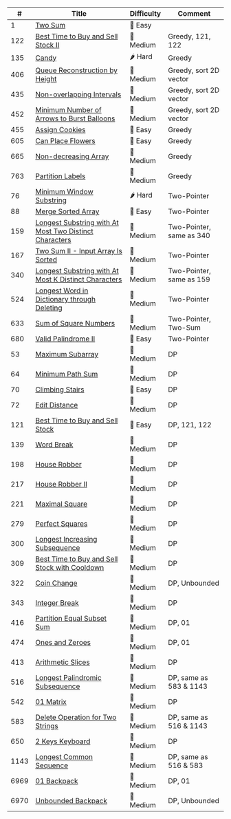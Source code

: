 |   #    |                              Title                                  |       Difficulty        |          Comment           |
| ------ | ------------------------------------------------------------------- | ----------------------- | -------------------------- |
| 1 | [Two Sum](https://github.com/terenceqzhou/leetcode05192024/blob/main/src/0001.%20Two%20Sum) | 🍏 Easy |
| 122 | [Best Time to Buy and Sell Stock II](https://github.com/terenceqzhou/leet/blob/main/src/0122.%20Best%20Time%20to%20Buy%20and%20Sell%20Stock%20II) | 🍋 Medium | Greedy, 121, 122 |
| 135 | [Candy](https://github.com/terenceqzhou/leet/blob/main/src/0135.%20Candy) | 🌶️ Hard | Greedy |
| 406 | [Queue Reconstruction by Height](https://github.com/terenceqzhou/leet/blob/main/src/0406.%20Queue%20Reconstruction%20by%20Height) | 🍋 Medium | Greedy, sort 2D vector |
| 435 | [Non-overlapping Intervals](https://github.com/terenceqzhou/leet/blob/main/src/0435.%20Non-overlapping%20Intervals) | 🍋 Medium | Greedy, sort 2D vector |
| 452 | [Minimum Number of Arrows to Burst Balloons](https://github.com/terenceqzhou/leet/blob/main/src/0452.%20Minimum%20Number%20of%20Arrows%20to%20Burst%20Balloons) | 🍋 Medium | Greedy, sort 2D vector |
| 455 | [Assign Cookies](https://github.com/terenceqzhou/leet/blob/main/src/0455.%20Assign%20Cookies) | 🍏 Easy | Greedy |
| 605 | [Can Place Flowers](https://github.com/terenceqzhou/leet/blob/main/src/0605.%20Can%20Place%20Flowers) | 🍏 Easy | Greedy |
| 665 | [Non-decreasing Array](https://github.com/terenceqzhou/leet/blob/main/src/0665.%20Non-decreasing%20Array) | 🍋 Medium | Greedy |
| 763 | [Partition Labels](https://github.com/terenceqzhou/leet/blob/main/src/0763.%20Partition%20Labels) | 🍋 Medium | Greedy |
| 76 | [Minimum Window Substring](https://github.com/terenceqzhou/leet/blob/main/src/0076.%20Minimum%20Window%20Substring) | 🌶️ Hard | Two-Pointer |
| 88 | [Merge Sorted Array](https://github.com/terenceqzhou/leet/blob/main/src/0088.%20Merge%20Sorted%20Array) | 🍏 Easy | Two-Pointer |
| 159 | [Longest Substring with At Most Two Distinct Characters](https://github.com/terenceqzhou/leet/blob/main/src/0159.%20Longest%20Substring%20with%20At%20Most%20Two%20Distinct%20Characters) | 🍋 Medium | Two-Pointer, same as 340 |
| 167 | [Two Sum II - Input Array Is Sorted](https://github.com/terenceqzhou/leet/blob/main/src/0167.%20Two%20Sum%20II%20-%20Input%20Array%20Is%20Sorted) | 🍋 Medium | Two-Pointer |
| 340 | [Longest Substring with At Most K Distinct Characters](https://github.com/terenceqzhou/leet/blob/main/src/0340.%20Longest%20Substring%20with%20At%20Most%20K%20Distinct%20Characters) | 🍋 Medium | Two-Pointer, same as 159 |
| 524 | [Longest Word in Dictionary through Deleting](https://github.com/terenceqzhou/leet/blob/main/src/0524.%20Longest%20Word%20in%20Dictionary%20through%20Deleting) | 🍋 Medium | Two-Pointer |
| 633 | [Sum of Square Numbers](https://github.com/terenceqzhou/leet/blob/main/src/0633.%20Sum%20of%20Square%20Numbers) | 🍋 Medium | Two-Pointer, Two-Sum
| 680 | [Valid Palindrome II](https://github.com/terenceqzhou/leet/blob/main/src/0680.%20Valid%20Palindrome%20II) | 🍏 Easy | Two-Pointer |
| 53 | [Maximum Subarray](https://github.com/terenceqzhou/leet/blob/main/src/0053.%20Maximum%20Subarray) | 🍋 Medium | DP |
| 64 | [Minimum Path Sum](https://github.com/terenceqzhou/leet/blob/main/src/0064.%20Minimum%20Path%20Sum) | 🍋 Medium | DP |
| 70 | [Climbing Stairs](https://github.com/terenceqzhou/leet/blob/main/src/0070.%20Climbing%20Stairs) | 🍏 Easy | DP |
| 72 | [Edit Distance](https://github.com/terenceqzhou/leet/blob/main/src/0072.%20Edit%20Distance) | 🍋 Medium | DP |
| 121 | [Best Time to Buy and Sell Stock](https://github.com/terenceqzhou/leet/blob/main/src/0121.%20Best%20Time%20to%20Buy%20and%20Sell%20Stock) | 🍏 Easy | DP, 121, 122 |
| 139 | [Word Break](https://github.com/terenceqzhou/leet/blob/main/src/0139.%20Word%20Break) | 🍋 Medium | DP |
| 198 | [House Robber](https://github.com/terenceqzhou/leet/blob/main/src/0198.%20House%20Robber) | 🍋 Medium | DP |
| 217 | [House Robber II](https://github.com/terenceqzhou/leet/blob/main/src/0213.%20House%20Robber%20II) | 🍋 Medium | DP |
| 221 | [Maximal Square](https://github.com/terenceqzhou/leet/blob/main/src/0221.%20Maximal%20Square) | 🍋 Medium | DP |
| 279 | [Perfect Squares](https://github.com/terenceqzhou/leet/blob/main/src/0279.%20Perfect%20Squares) | 🍋 Medium | DP |
| 300 | [Longest Increasing Subsequence](https://github.com/terenceqzhou/leet/blob/main/src/0300.%20Longest%20Increasing%20Subsequence) | 🍋 Medium | DP |
| 309 | [Best Time to Buy and Sell Stock with Cooldown](https://github.com/terenceqzhou/leet/blob/main/src/0309.%20Best%20Time%20to%20Buy%20and%20Sell%20Stock%20with%20Cooldown) | 🍋 Medium | DP |
| 322 | [Coin Change](https://github.com/terenceqzhou/leet/blob/main/src/0322.%20Coin%20Change) | 🍋 Medium | DP, Unbounded |
| 343 | [Integer Break](https://github.com/terenceqzhou/leet/blob/main/src/0343.%20Integer%20Break) | 🍋 Medium | DP |
| 416 | [Partition Equal Subset Sum](https://github.com/terenceqzhou/leet/blob/main/src/0416.%20Partition%20Equal%20Subset%20Sum) | 🍋 Medium | DP, 01 |
| 474 | [Ones and Zeroes](https://github.com/terenceqzhou/leet/blob/main/src/0474.%20Ones%20and%20Zeroes) | 🍋 Medium | DP, 01 |
| 413 | [Arithmetic Slices](https://github.com/terenceqzhou/leet/blob/main/src/0413.%20Arithmetic%20Slices) | 🍋 Medium | DP |
| 516 | [Longest Palindromic Subsequence](https://github.com/terenceqzhou/leet/blob/main/src/0516.%20Longest%20Palindromic%20Subsequence) | 🍋 Medium | DP, same as 583 & 1143 |
| 542 | [01 Matrix](https://github.com/terenceqzhou/leet/blob/main/src/0542.%2001%20Matrix) | 🍋 Medium | DP |
| 583 | [Delete Operation for Two Strings](https://github.com/terenceqzhou/leet/blob/main/src/0583.%20Delete%20Operation%20for%20Two%20Strings) | 🍋 Medium | DP, same as 516 & 1143 |
| 650 | [2 Keys Keyboard](https://github.com/terenceqzhou/leet/blob/main/src/0650.%202%20Keys%20Keyboard) | 🍋 Medium | DP |
| 1143 | [Longest Common Sequence](https://github.com/terenceqzhou/leet/blob/main/src/1143.%20Longest%20Common%20Subsequence) | 🍋 Medium | DP, same as 516 & 583 |
| 6969 | [01 Backpack](https://github.com/terenceqzhou/leet/blob/main/src/6969.%2001%20Backpack) | 🍋 Medium | DP, 01 |
| 6970 | [Unbounded Backpack](https://github.com/terenceqzhou/leet/blob/main/src/6970.%20Unbounded%20Backpack) | 🍋 Medium | DP, Unbounded |
